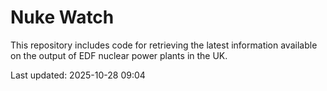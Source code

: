 # Nuke Watch

This repository includes code for retrieving the latest information available on the output of EDF nuclear power plants in the UK.

Last updated: 2025-10-28 09:04